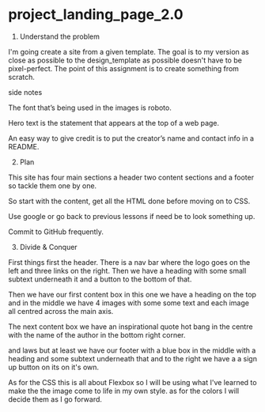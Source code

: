 # project_landing_page_2.0  

1. Understand the problem

I'm going create a site from a given template. The goal is to my version as close as possible to the design_template as possible doesn't have to be pixel-perfect. The point of this assignment is to create something from scratch.

side notes

The font that’s being used in the images is roboto.

Hero text is the statement that appears at the top of a web page.

An easy way to give credit is to put the creator’s name and contact info in a README.

2. Plan

This site has four main sections a header two content sections and a footer so tackle them one by one. 

So start with the content, get all the HTML done before moving on to CSS.

Use google or go back to previous lessons if need be to look something up.

Commit to GitHub frequently.

3. Divide & Conquer 

First things first the header. There is a nav bar where the logo goes on the left and three links on the right. Then we have a heading with some small subtext underneath it and a button to the bottom of that.

Then we have our first content box in this one we have a heading on the top and in the middle we have 4 images with some some text and each image all centred across the main axis.

The next content box we have an inspirational quote hot bang in the centre with the name of the author in the bottom right corner.

and laws but at least we have our footer with a blue box in the middle with a heading and some subtext underneath that and to the right we have a a sign up button on its on it's own.

As for the CSS this is all about Flexbox so I will be using what I've learned to make the the image come to life in my own style. as for the colors I will decide them as I go forward.

